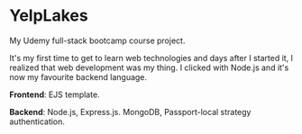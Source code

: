 # YelpLakes

My Udemy full-stack bootcamp course project.

It's my first time to get to learn web technologies and days after I started it, I realized that web development was my thing.
I clicked with Node.js and it's now my favourite backend language. 

**Frontend**: EJS template.

**Backend**: Node.js, Express.js. MongoDB, Passport-local strategy authentication. 

